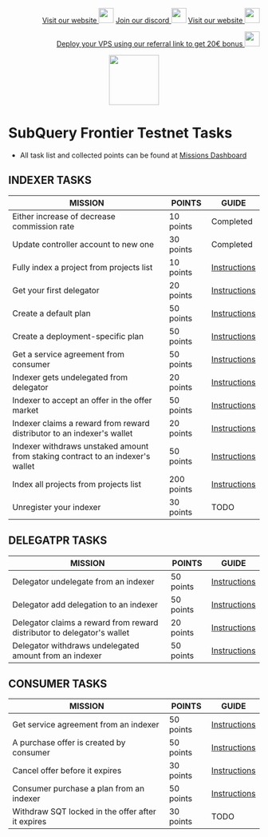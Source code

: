 <p style="font-size:14px" align="right">
<a href="https://kjnodes.com/" target="_blank">Visit our website <img src="https://user-images.githubusercontent.com/50621007/168689709-7e537ca6-b6b8-4adc-9bd0-186ea4ea4aed.png" width="30"/></a>
<a href="https://discord.gg/EY35ZzXY" target="_blank">Join our discord <img src="https://user-images.githubusercontent.com/50621007/176236430-53b0f4de-41ff-41f7-92a1-4233890a90c8.png" width="30"/></a>
<a href="https://kjnodes.com/" target="_blank">Visit our website <img src="https://user-images.githubusercontent.com/50621007/168689709-7e537ca6-b6b8-4adc-9bd0-186ea4ea4aed.png" width="30"/></a>
</p>

<p style="font-size:14px" align="right">
<a href="https://hetzner.cloud/?ref=y8pQKS2nNy7i" target="_blank">Deploy your VPS using our referral link to get 20€ bonus <img src="https://user-images.githubusercontent.com/50621007/174612278-11716b2a-d662-487e-8085-3686278dd869.png" width="30"/></a>
</p>

<p align="center">
  <img height="100" height="auto" src="https://user-images.githubusercontent.com/50621007/177323789-e6be59ae-0dfa-4e86-b3a8-028a4f0c465c.png">
</p>

# SubQuery Frontier Testnet Tasks
- All task list and collected points can be found at [Missions Dashboard](https://frontier.subquery.network/missions/my-missions)

## INDEXER TASKS
| MISSION                                                                        | POINTS     | GUIDE                                                                                                                                        |
|--------------------------------------------------------------------------------|------------|----------------------------------------------------------------------------------------------------------------------------------------------|
| Either increase of decrease commission rate                                    | 10 points  | Completed                                                                                                                                    |
| Update controller account to new one                                           | 30 points  | Completed                                                                                                                                    |
| Fully index a project from projects list                                       | 10 points  | [Instructions](https://github.com/kj89/testnet_manuals/blob/main/subquery/tasks/Fully_index_a_project_from_projects_list.md)                 |
| Get your first delegator                                                       | 20 points  | [Instructions](https://github.com/kj89/testnet_manuals/blob/main/subquery/tasks/Get_your_first_delegator.md)                                 |
| Create a default plan                                                          | 50 points  | [Instructions](https://github.com/kj89/testnet_manuals/blob/main/subquery/tasks/Create_a_default_plan.md)                                    |
| Create a deployment-specific plan                                              | 50 points  | [Instructions](https://github.com/kj89/testnet_manuals/blob/main/subquery/tasks/Create_a_deployment-specific_plan.md)                        |
| Get a service agreement from consumer                                          | 50 points  | [Instructions](https://github.com/kj89/testnet_manuals/blob/main/subquery/tasks/Get_a_service_agreement_from_consumer.md)                    |
| Indexer gets undelegated from delegator                                        | 20 points  | [Instructions](https://github.com/kj89/testnet_manuals/blob/main/subquery/tasks/Indexer_gets_undelegated_from_delegator.md)                  |
| Indexer to accept an offer in the offer market                                 | 50 points  | [Instructions](https://github.com/kj89/testnet_manuals/blob/main/subquery/tasks/Indexer_to_accept_an_offer_in_the_offer_market.md)           |
| Indexer claims a reward from reward distributor to an indexer's wallet         | 20 points  | [Instructions](https://github.com/kj89/testnet_manuals/blob/main/subquery/tasks/Indexer_claims_a_reward_from_reward_distributor.md)          |
| Indexer withdraws unstaked amount from staking contract to an indexer's wallet | 50 points  | [Instructions](https://github.com/kj89/testnet_manuals/blob/main/subquery/tasks/Indexer_withdraws_unstaked_amount_from_staking_contract.md)  |
| Index all projects from projects list                                          | 200 points | [Instructions](https://github.com/kj89/testnet_manuals/blob/main/subquery/tasks/Index_all_projects_from_projects_list.md)                    |
| Unregister your indexer                                                        | 30 points  | TODO                                                                                                                                         |

## DELEGATPR TASKS
| MISSION                                                                        | POINTS     | GUIDE  
|--------------------------------------------------------------------------------|------------|----------------------------------------------------------------------------------------------------------------------------------------------|
| Delegator undelegate from an indexer                                           | 50 points  | [Instructions](https://github.com/kj89/testnet_manuals/blob/main/subquery/tasks/Delegator_undelegatefrom_an_indexer.md)                      |
| Delegator add delegation to an indexer                                         | 50 points  | [Instructions](https://github.com/kj89/testnet_manuals/blob/main/subquery/tasks/Delegator_add_delegation_to_an_indexer.md)                   |
| Delegator claims a reward from reward distributor to delegator's wallet        | 20 points  | [Instructions](https://github.com/kj89/testnet_manuals/blob/main/subquery/tasks/Delegator_claims_a_reward_from_reward_distributor.md)        |
| Delegator withdraws undelegated amount from an indexer                         | 50 points  | [Instructions](https://github.com/kj89/testnet_manuals/blob/main/subquery/tasks/Delegator_withdraws_undelegated_amount_from_an_indexer.md)   |

## CONSUMER TASKS
| MISSION                                                                        | POINTS     | GUIDE  
|--------------------------------------------------------------------------------|------------|----------------------------------------------------------------------------------------------------------------------------------------------|
| Get service agreement from an indexer                                          | 50 points  | [Instructions](https://github.com/kj89/testnet_manuals/blob/main/subquery/tasks/Get_a_service_agreement_from_consumer.md)                    |
| A purchase offer is created by consumer                                        | 50 points  | [Instructions](https://github.com/kj89/testnet_manuals/blob/main/subquery/tasks/A_purchase_offer_is_created_by_consumer.md)                  |
| Cancel offer before it expires                                                 | 30 points  | [Instructions](https://github.com/kj89/testnet_manuals/blob/main/subquery/tasks/Cancel_offer_before_it_expires.md)                           |
| Consumer purchase a plan from an indexer                                       | 50 points  | [Instructions](https://github.com/kj89/testnet_manuals/blob/main/subquery/tasks/Consumer_purchase_a_plan_from_an_indexer.md)                 |
| Withdraw SQT locked in the offer after it expires                              | 30 points  | TODO                                                                                                                                         |
